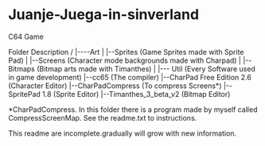 # Juanje-Juega-in-sinverland
C64 Game

Folder Description
/
|----Art
|	|--Sprites (Game Sprites made with Sprite Pad)
| 	|--Screens (Character mode backgrounds made with Charpad)
| 	|--Bitmaps (Bitmap arts made with Timanthes)
|
|--- Util (Every Software used in game development)
	|--cc65 (The compiler)
	|--CharPad Free Edition 2.6 (Character Editor)
	|--CharPadCompress (To compress Screens*)
	|--SpritePad 1.8 (Sprite Editor)
	|--Timanthes_3_beta_v2 (Bitmap Editor)

*CharPadCompress. In this folder there is a program made by myself called CompressScreenMap. See the readme.txt to instructions.

This readme are incomplete.gradually will grow with new information.


	 


